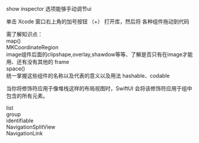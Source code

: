 show inspector 选项能够手动调节ui  

单击 Xcode 窗口右上角的加号按钮 （+） 打开库，然后将 各种组件拖动到代码

需了解知识点：  
map()  
MKCoordinateRegion  
image组件后面的clipshape,overlay,shawdow等等、了解是否只有在image才能用、还有没有其他的
frame  
space()  
统一掌握这些组件的名称以及代表的意义以及用法 
hashable、codable


当你将修饰符应用于像堆栈这样的布局视图时，SwiftUI 会将该修饰符应用于组中包含的所有元素。  


list  
group  
identifiable  
NavigationSplitView  
NavigationLink   
